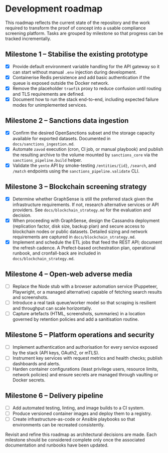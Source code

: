 # Development roadmap

This roadmap reflects the current state of the repository and the work required
to transform the proof of concept into a usable compliance screening platform.
Tasks are grouped by milestone so that progress can be tracked incrementally.

## Milestone 1 – Stabilise the existing prototype
- [x] Provide default environment variable handling for the API gateway so it
  can start without manual `.env` injection during development.
- [x] Containerise Redis persistence and add basic authentication if the queue
  is exposed outside the Docker network.
- [x] Remove the placeholder `traefik` proxy to reduce confusion until routing
  and TLS requirements are defined.
- [x] Document how to run the stack end-to-end, including expected failure modes
  for unimplemented services.

## Milestone 2 – Sanctions data ingestion
- [x] Confirm the desired OpenSanctions subset and the storage capacity
  available for exported datasets. Documented in `docs/sanctions_ingestion.md`.
- [x] Automate `zavod` execution (cron, CI job, or manual playbook) and publish
  the resulting archive to the volume mounted by `sanctions_core` via the
  `sanctions_pipeline.build` helper.
- [x] Validate the `yente` API by smoke-testing `/entities/{id}`, `/search`, and
  `/match` endpoints using the `sanctions_pipeline.validate` CLI.

## Milestone 3 – Blockchain screening strategy
- [x] Determine whether GraphSense is still the preferred stack given the
  infrastructure requirements. If not, research alternative services or API
  providers. See `docs/blockchain_strategy.md` for the evaluation and decision.
- [x] When proceeding with GraphSense, design the Cassandra deployment
  (replication factor, disk size, backup plan) and secure access to blockchain
  nodes or public datasets. Detailed sizing and network requirements are
  captured in `docs/blockchain_strategy.md`.
- [x] Implement and schedule the ETL jobs that feed the REST API; document the
  refresh cadence. A Prefect-based orchestration plan, operational runbook, and
  cronfall-back are included in `docs/blockchain_strategy.md`.

## Milestone 4 – Open-web adverse media
- [ ] Replace the Node stub with a browser automation service (Puppeteer, Playwright,
  or a managed alternative) capable of fetching search results and screenshots.
- [ ] Introduce a real task queue/worker model so that scraping is resilient and
  throughput can scale horizontally.
- [ ] Capture artefacts (HTML, screenshots, summaries) in a location governed by
  retention policies and add a sanitisation routine.

## Milestone 5 – Platform operations and security
- [ ] Implement authentication and authorisation for every service exposed by
  the stack (API keys, OAuth2, or mTLS).
- [ ] Instrument key services with request metrics and health checks; publish
  dashboards and alerts.
- [ ] Harden container configurations (least privilege users, resource limits,
  network policies) and ensure secrets are managed through vaulting or Docker
  secrets.

## Milestone 6 – Delivery pipeline
- [ ] Add automated testing, linting, and image builds to a CI system.
- [ ] Produce versioned container images and deploy them to a registry.
- [ ] Create infrastructure-as-code or Ansible playbooks so that environments
  can be recreated consistently.

Revisit and refine this roadmap as architectural decisions are made. Each
milestone should be considered complete only once the associated documentation
and runbooks have been updated.
